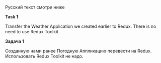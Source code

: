 Русский текст смотри ниже

**Task 1**

Transfer the Weather Application we created earlier to Redux. There is no need to use Redux Toolkit.


**Задача 1**

Созданную нами ранее Погодную Аппликацию перевести на Redux. Использовать Redux Toolkit не надо.